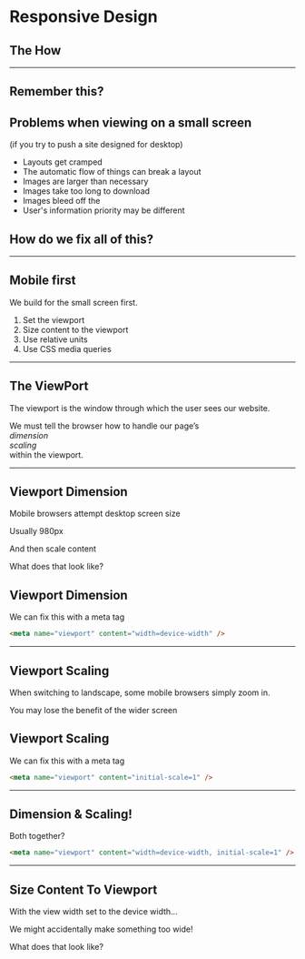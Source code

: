 # Responsive Design
## The How

---

## Remember this?


## Problems when viewing on a small screen

(if you try to push a site designed for desktop)

* Layouts get cramped  
* The automatic flow of things can break a layout  
* Images are larger than necessary  
* Images take too long to download  
* Images bleed off the   
* User's information priority may be different  


## How do we fix all of this?

---

## Mobile first

We build for the small screen first.

1. Set the viewport
2. Size content to the viewport
3. Use relative units
4. Use CSS media queries

---

## The ViewPort

The viewport is the window through which the user sees our website.  

We must tell the browser how to handle our page’s  
*dimension*  
*scaling*  
within the viewport.

---

## Viewport Dimension

Mobile browsers attempt desktop screen size  

Usually 980px

And then scale content  

What does that look like?  


## Viewport Dimension

We can fix this with a meta tag

```HTML
<meta name="viewport" content="width=device-width" />
```

---

## Viewport Scaling

When switching to landscape, some mobile browsers simply zoom in.

You may lose the benefit of the wider screen


## Viewport Scaling

We can fix this with a meta tag

```HTML
<meta name="viewport" content="initial-scale=1" />
```

---

## Dimension & Scaling!

Both together?

```HTML
<meta name="viewport" content="width=device-width, initial-scale=1" />
```

---

## Size Content To Viewport

With the view width set to the device width…

We might accidentally make something too wide!

What does that look like?
